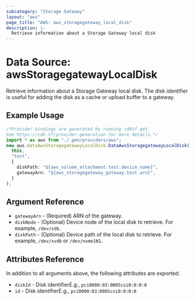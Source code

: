 ```yaml
---
subcategory: "Storage Gateway"
layout: "aws"
page_title: "AWS: aws_storagegateway_local_disk"
description: |-
  Retrieve information about a Storage Gateway local disk
---
```


# Data Source: awsStoragegatewayLocalDisk

Retrieve information about a Storage Gateway local disk. The disk identifier is useful for adding the disk as a cache or upload buffer to a gateway.

## Example Usage

```typescript
/*Provider bindings are generated by running cdktf get.
See https://cdk.tf/provider-generation for more details.*/
import * as aws from "./.gen/providers/aws";
new aws.dataAwsStoragegatewayLocalDisk.DataAwsStoragegatewayLocalDisk(
  this,
  "test",
  {
    diskPath: "${aws_volume_attachment.test.device_name}",
    gatewayArn: "${aws_storagegateway_gateway.test.arn}",
  }
);

```

## Argument Reference

* `gatewayArn` - (Required) ARN of the gateway.
* `diskNode` - (Optional) Device node of the local disk to retrieve. For example, `/dev/sdb`.
* `diskPath` - (Optional) Device path of the local disk to retrieve. For example, `/dev/xvdb` or `/dev/nvme1N1`.

## Attributes Reference

In addition to all arguments above, the following attributes are exported:

* `diskId` - Disk identifierE.g., `pci0000:03:000Scsi0:0:0:0`
* `id` - Disk identifierE.g., `pci0000:03:000Scsi0:0:0:0`
